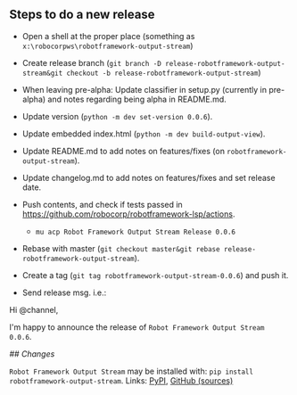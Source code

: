 
Steps to do a new release
---------------------------

- Open a shell at the proper place (something as `x:\robocorpws\robotframework-output-stream`)

- Create release branch (`git branch -D release-robotframework-output-stream&git checkout -b release-robotframework-output-stream`)

- When leaving pre-alpha: Update classifier in setup.py (currently in pre-alpha) and notes regarding being alpha in README.md.

- Update version (`python -m dev set-version 0.0.6`).

- Update embedded index.html (`python -m dev build-output-view`).

- Update README.md to add notes on features/fixes (on `robotframework-output-stream`).

- Update changelog.md to add notes on features/fixes and set release date.

- Push contents, and check if tests passed in https://github.com/robocorp/robotframework-lsp/actions.
  - `mu acp Robot Framework Output Stream Release 0.0.6`

- Rebase with master (`git checkout master&git rebase release-robotframework-output-stream`).

- Create a tag (`git tag robotframework-output-stream-0.0.6`) and push it.

- Send release msg. i.e.:

Hi @channel,

I'm happy to announce the release of `Robot Framework Output Stream 0.0.6`.

*## Changes*


`Robot Framework Output Stream` may be installed with: `pip install robotframework-output-stream`.
Links: [PyPI](https://pypi.org/project/robotframework-output-stream/), [GitHub (sources)](https://github.com/robocorp/robotframework-lsp/tree/master/robotframework-output-stream)